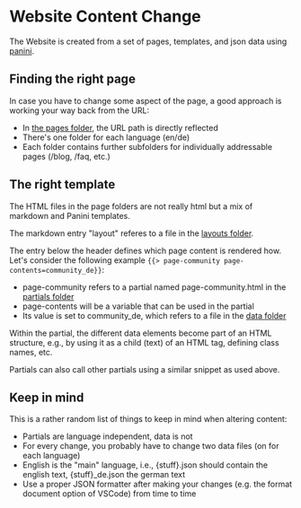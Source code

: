 # Website Content Change

The Website is created from a set of pages, templates, and json data using [panini](https://github.com/foundation/panini).

## Finding the right page

In case you have to change some aspect of the page, a good approach is working your way back from the URL:

* In [the pages folder](../src/pages/), the URL path is directly reflected
* There's one folder for each language (en/de)
* Each folder contains further subfolders for individually addressable pages (/blog, /faq, etc.)

## The right template

The HTML files in the page folders are not really html but a mix of markdown and Panini templates.

The markdown entry "layout" referes to a file in the [layouts folder](../src/layouts/).

The entry below the header defines which page content is rendered how.
Let's consider the following example `{{> page-community page-contents=community_de}}`:

* page-community refers to a partial named page-community.html in the [partials folder](../src/partials/)
* page-contents will be a variable that can be used in the partial
* Its value is set to community_de, which refers to a file in the [data folder](../src/data/)

Within the partial, the different data elements become part of an HTML structure, e.g., by using it as a child (text) of an HTML tag, defining class names, etc.

Partials can also call other partials using a similar snippet as used above.

## Keep in mind

This is a rather random list of things to keep in mind when altering content:

* Partials are language independent, data is not
* For every change, you probably have to change two data files (on for each language)
* English is the "main" language, i.e., {stuff}.json should contain the english text, {stuff}_de.json the german text
* Use a proper JSON formatter after making your changes (e.g. the format document option of VSCode) from time to time
